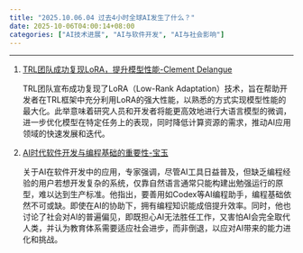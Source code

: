 ```yaml
---
title: "2025.10.06.04 过去4小时全球AI发生了什么？"
date: 2025-10-06T04:00:14+08:00
categories: ["AI技术进展", "AI与软件开发", "AI与社会影响"]
---
```


---

1.  [TRL团队成功复现LoRA，提升模型性能-Clement Delangue](https://x.com/ClementDelangue/status/1974872831273074855)

    TRL团队宣布成功复现了LoRA（Low-Rank Adaptation）技术，旨在帮助开发者在TRL框架中充分利用LoRA的强大性能，以熟悉的方式实现模型性能的最大化。此举意味着研究人员和开发者将能更高效地进行大语言模型的微调，进一步优化模型在特定任务上的表现，同时降低计算资源的需求，推动AI应用领域的快速发展和迭代。

2.  [AI时代软件开发与编程基础的重要性-宝玉](https://x.com/dotey/status/1974868433465754020)

    关于AI在软件开发中的应用，专家强调，尽管AI工具日益普及，但缺乏编程经验的用户若想开发复杂的系统，仅靠自然语言通常只能构建出勉强运行的原型，难以达到生产标准。他指出，要善用如Codex等AI编程助手，编程基础依然不可或缺。即使在AI的协助下，拥有编程知识能成倍提升效率。同时，他也讨论了社会对AI的普遍偏见，即既担心AI无法胜任工作，又害怕AI会完全取代人类，并认为教育体系需要适应社会进步，而非倒退，以应对AI带来的能力进化和挑战。